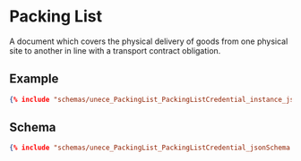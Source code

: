 # Packing List
A document which covers the physical delivery of goods from one physical site to another in line with a transport contract obligation.

## Example
```json
{% include "schemas/unece_PackingList_PackingListCredential_instance_jsonSchema.json" %}
```

## Schema
```json
{% include "schemas/unece_PackingList_PackingListCredential_jsonSchema.json" %}
```
